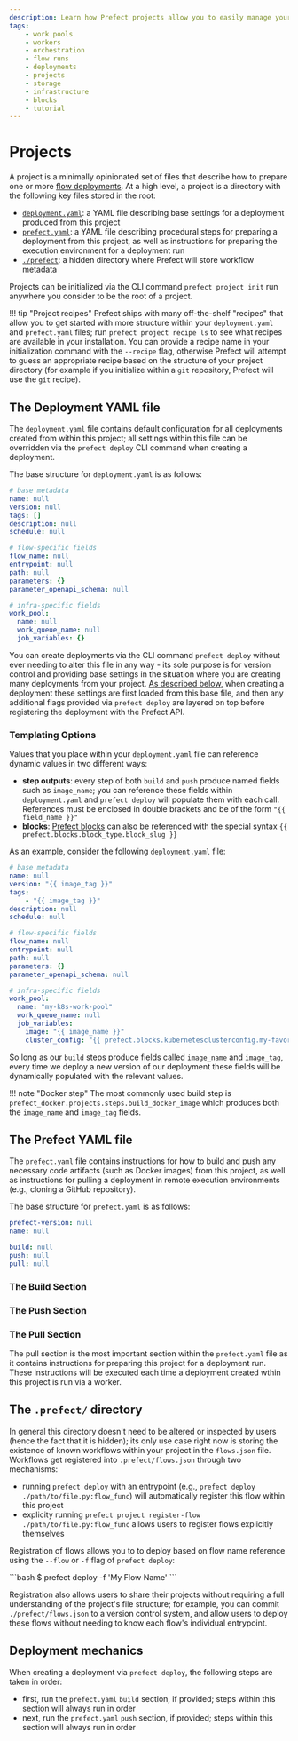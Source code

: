 ```yaml
---
description: Learn how Prefect projects allow you to easily manage your code and deployments.
tags:
    - work pools
    - workers
    - orchestration
    - flow runs
    - deployments
    - projects
    - storage
    - infrastructure
    - blocks
    - tutorial
---
```


# Projects<span class="badge beta"></span>

A project is a minimally opinionated set of files that describe how to prepare one or more [flow deployments](/concepts/deployments/).  At a high level, a project is a directory with the following key files stored in the root:

- [`deployment.yaml`](#the-deployment-yaml-file): a YAML file describing base settings for a deployment produced from this project
- [`prefect.yaml`](#the-prefect-yaml-file): a YAML file describing procedural steps for preparing a deployment from this project, as well as instructions for preparing the execution environment for a deployment run
- [`./prefect`](#the-prefect-directory): a hidden directory where Prefect will store workflow metadata

Projects can be initialized via the CLI command `prefect project init` run anywhere you consider to be the root of a project.  

!!! tip "Project recipes"
    Prefect ships with many off-the-shelf "recipes" that allow you to get started with more structure within your `deployment.yaml` and `prefect.yaml` files; run `prefect project recipe ls` to see what recipes are available in your installation. You can provide a recipe name in your initialization command with the `--recipe` flag, otherwise Prefect will attempt to guess an appropriate recipe based on the structure of your project directory (for example if you initialize within a `git` repository, Prefect will use the `git` recipe).

## The Deployment YAML file

The `deployment.yaml` file contains default configuration for all deployments created from within this project; all settings within this file can be overridden via the `prefect deploy` CLI command when creating a deployment.

The base structure for `deployment.yaml` is as follows:

```yaml
# base metadata
name: null
version: null
tags: []
description: null
schedule: null

# flow-specific fields
flow_name: null
entrypoint: null
path: null
parameters: {}
parameter_openapi_schema: null

# infra-specific fields
work_pool:
  name: null
  work_queue_name: null
  job_variables: {}
```

You can create deployments via the CLI command `prefect deploy` without ever needing to alter this file in any way - its sole purpose is for version control and providing base settings in the situation where you are creating many deployments from your project.  [As described below](#deployment-mechanics), when creating a deployment these settings are first loaded from this base file, and then any additional flags provided via `prefect deploy` are layered on top before registering the deployment with the Prefect API.

### Templating Options

Values that you place within your `deployment.yaml` file can reference dynamic values in two different ways:

- **step outputs**: every step of both `build` and `push` produce named fields such as `image_name`; you can reference these fields within `deployment.yaml` and `prefect deploy` will populate them with each call.  References must be enclosed in double brackets and be of the form `"{{ field_name }}"`
- **blocks**: [Prefect blocks](/concepts/blocks) can also be referenced with the special syntax `{{ prefect.blocks.block_type.block_slug }}`

As an example, consider the following `deployment.yaml` file:

```yaml
# base metadata
name: null
version: "{{ image_tag }}"
tags:
    - "{{ image_tag }}"
description: null
schedule: null

# flow-specific fields
flow_name: null
entrypoint: null
path: null
parameters: {}
parameter_openapi_schema: null

# infra-specific fields
work_pool:
  name: "my-k8s-work-pool"
  work_queue_name: null
  job_variables:
    image: "{{ image_name }}"
    cluster_config: "{{ prefect.blocks.kubernetesclusterconfig.my-favorite-config }}"
```

So long as our `build` steps produce fields called `image_name` and `image_tag`, every time we deploy a new version of our deployment these fields will be dynamically populated with the relevant values.

!!! note "Docker step"
    The most commonly used build step is `prefect_docker.projects.steps.build_docker_image` which produces both the `image_name` and `image_tag` fields.

## The Prefect YAML file

The `prefect.yaml` file contains instructions for how to build and push any necessary code artifacts (such as Docker images) from this project, as well as instructions for pulling a deployment in remote execution environments (e.g., cloning a GitHub repository).

The base structure for `prefect.yaml` is as follows:

```yaml
prefect-version: null
name: null

build: null
push: null
pull: null
```

### The Build Section
### The Push Section
### The Pull Section

The pull section is the most important section within the `prefect.yaml` file as it contains instructions for preparing this project for a deployment run.  These instructions will be executed each time a deployment created wthin this project is run via a worker.

## The `.prefect/` directory

In general this directory doesn't need to be altered or inspected by users (hence the fact that it is hidden); its only use case right now is storing the existence of known workflows within your project in the `flows.json` file.  Workflows get registered into `.prefect/flows.json` through two mechanisms:

- running `prefect deploy` with an entrypoint (e.g., `prefect deploy ./path/to/file.py:flow_func`) will automatically register this flow within this project
- explicity running `prefect project register-flow ./path/to/file.py:flow_func` allows users to register flows explicitly themselves

Registration of flows allows you to to deploy based on flow name reference using the `--flow` or `-f` flag of `prefect deploy`:

<div class="terminal">
```bash
$ prefect deploy -f 'My Flow Name'
```
</div>

Registration also allows users to share their projects without requiring a full understanding of the project's file structure; for example, you can commit `./prefect/flows.json` to a version control system, and allow users to deploy these flows without needing to know each flow's individual entrypoint.

## Deployment mechanics

When creating a deployment via `prefect deploy`, the following steps are taken in order:

- first, run the `prefect.yaml` `build` section, if provided; steps within this section will always run in order
- next, run the `prefect.yaml` `push` section, if provided; steps within this section will always run in order
